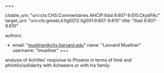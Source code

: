 +++


citable_urn: "urn:cts:CHS:Commentaries.AHCIP:Iliad.9.607-9.610.CkybFAc"
target_urn: "urn:cts:greekLit:tlg0012.tlg001:9.607-9.610"
title: "Iliad 9.607-9.610"

authors:
- email: "muellner@chs.harvard.edu"
  name: "Leonard Muellner"
  username: "lmuellner"
+++

<p>analysis of Achilles’ response to Phoenix in terms of timē and philotēs/solidarity with Achaeans or with his family</p>